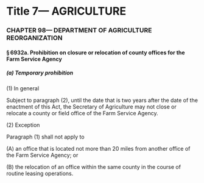 
# Title 7— AGRICULTURE
### CHAPTER 98— DEPARTMENT OF AGRICULTURE REORGANIZATION
#### § 6932a. Prohibition on closure or relocation of county offices for the Farm Service Agency
##### (a) Temporary prohibition

(1) In general

Subject to paragraph (2), until the date that is two years after the date of the enactment of this Act, the Secretary of Agriculture may not close or relocate a county or field office of the Farm Service Agency.

(2) Exception

Paragraph (1) shall not apply to

(A) an office that is located not more than 20 miles from another office of the Farm Service Agency; or

(B) the relocation of an office within the same county in the course of routine leasing operations.
